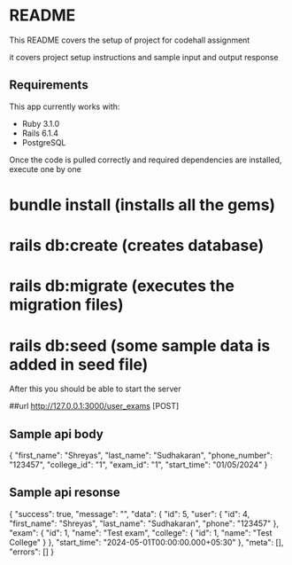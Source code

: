 # README

This README covers the setup of project for codehall assignment

it covers project setup instructions and sample input and output response

## Requirements

This app currently works with:

* Ruby 3.1.0
* Rails 6.1.4
* PostgreSQL

Once the code is pulled correctly and required dependencies are installed, execute one by one

# bundle install (installs all the gems)

# rails db:create (creates database)

# rails db:migrate (executes the migration files)

# rails db:seed (some sample data is added in seed file)

After this you should be able to start the server

##url
http://127.0.0.1:3000/user_exams  [POST]

## Sample api body

{
  "first_name": "Shreyas",
  "last_name": "Sudhakaran",
  "phone_number": "123457",
  "college_id": "1",
  "exam_id": "1",
  "start_time": "01/05/2024"
}

## Sample api resonse
{
    "success": true,
    "message": "",
    "data": {
        "id": 5,
        "user": {
            "id": 4,
            "first_name": "Shreyas",
            "last_name": "Sudhakaran",
            "phone": "123457"
        },
        "exam": {
            "id": 1,
            "name": "Test exam",
            "college": {
                "id": 1,
                "name": "Test College"
            }
        },
        "start_time": "2024-05-01T00:00:00.000+05:30"
    },
    "meta": [],
    "errors": []
}

